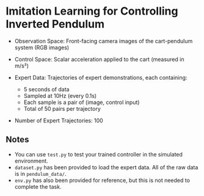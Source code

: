 # Imitation Learning for Controlling Inverted Pendulum

- Observation Space: Front-facing camera images of the cart-pendulum system (RGB images)
- Control Space: Scalar acceleration applied to the cart (measured in m/s²)
- Expert Data: Trajectories of expert demonstrations, each containing:
  - 5 seconds of data
  - Sampled at 10Hz (every 0.1s)
  - Each sample is a pair of (image, control input)
  - Total of 50 pairs per trajectory

- Number of Expert Trajectories: 100

## Notes
- You can use `test.py` to test your trained controller in the simulated environment.
- `dataset.py` has been provided to load the expert data. All of the raw data is in `pendulum_data/`.
- `env.py` has also been provided for reference, but this is not needed to complete the task.
